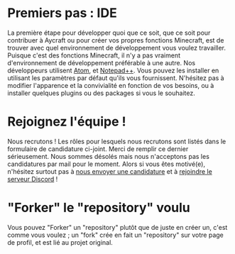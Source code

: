 # Premiers pas : IDE
La première étape pour développer quoi que ce soit, que ce soit pour contribuer à Aycraft ou pour créer vos propres fonctions Minecraft, est de trouver avec quel environnement de développement vous voulez travailler. Puisque c'est des fonctions Minecraft, il n'y a pas vraiment d'environnement de développement préférable à une autre. Nos développeurs utilisent [Atom](https://atom.io/), et [Notepad++](https://notepad-plus-plus.org/).
Vous pouvez les installer en utilisant les paramètres par défaut qu'ils vous fournissent. N'hésitez pas à modifier l'apparence et la convivialité en fonction de vos besoins, ou à installer quelques plugins ou des packages si vous le souhaitez.

# Rejoignez l'équipe !
Nous recrutons !
Les rôles pour lesquels nous recrutons sont listés dans le formulaire de candidature ci-joint.
Merci de remplir ce dernier sérieusement. Nous sommes désolés mais nous n'acceptons pas les candidatures par mail pour le moment.
Alors si vous êtes motivé(e), n'hésitez surtout pas à [nous envoyer une candidature](https://goo.gl/forms/P3tbQquA8DjmWIOC3) et à [rejoindre le serveur Discord](https://discord.gg/vqRNfaC) !

# "Forker" le "repository" voulu
Vous pouvez "Forker" un "repository" plutôt que de juste en créer un, c'est comme vous voulez ; un "fork" crée en fait un "repository" sur votre page de profil, et est lié au projet original.
